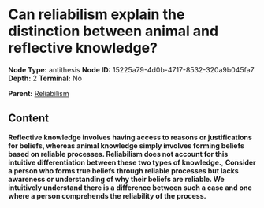 # Can reliabilism explain the distinction between animal and reflective knowledge?

**Node Type:** antithesis
**Node ID:** 15225a79-4d0b-4717-8532-320a9b045fa7
**Depth:** 2
**Terminal:** No

**Parent:** [Reliabilism](reliabilism.md)

## Content

**Reflective knowledge involves having access to reasons or justifications for beliefs, whereas animal knowledge simply involves forming beliefs based on reliable processes. Reliabilism does not account for this intuitive differentiation between these two types of knowledge.**, **Consider a person who forms true beliefs through reliable processes but lacks awareness or understanding of why their beliefs are reliable. We intuitively understand there is a difference between such a case and one where a person comprehends the reliability of the process.**
